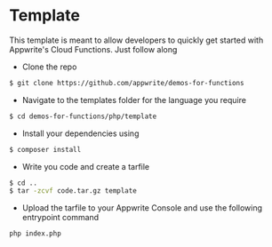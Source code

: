 # Template
This template is meant to allow developers to quickly get started with Appwrite's Cloud Functions. Just follow along 

* Clone the repo
```bash
$ git clone https://github.com/appwrite/demos-for-functions
```

* Navigate to the templates folder for the language you require
```bash
$ cd demos-for-functions/php/template
```

* Install your dependencies using 
```bash
$ composer install
```

* Write you code and create a tarfile
```bash
$ cd ..
$ tar -zcvf code.tar.gz template
```

* Upload the tarfile to your Appwrite Console and use the following entrypoint command
```bash
php index.php
```
